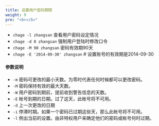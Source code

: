 ```yaml
---
title: 设置用户密码期限
weight: 9
pre: "<b></b>"
---
```


- `chage -l zhangsan`  查看用户密码设定情况
- `chage -d 0 zhangsan`  强制用户登陆时修改口令
- `chage -M 90 zhangsan` 密码有效期90天
- `chage -E '2014-09-30' zhangsan`  # 设置账号的有效期是2014-09-30

#### 参数说明
- `-m` 密码可更改的最小天数。为零时代表任何时候都可以更改密码。
- `-M` 密码保持有效的最大天数。
- `-W` 用户密码到期前，提前收到警告信息的天数。
- `-E` 帐号到期的日期。过了这天，此帐号将不可用。
- `-d` 上一次更改的日期
- `-i` 停滞时期。如果一个密码已过期这些天，那么此帐号将不可用。
- `-l` 例出当前的设置。由非特权用户来确定他们的密码或帐号何时过期。



